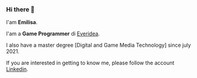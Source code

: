 ### Hi there 👋

I'am **Emilisa**.

I'am a **Game Programmer** di [Everidea](https://everidea.id/).

I also have a master degree [Digital and Game Media Technology] since july 2021.

If you are interested in getting to know me, please follow the account [Linkedin](https://www.linkedin.com/in/e-m-i-l-i-s-a-110207107/).
<!--
**emilisa707/emilisa707** is a ✨ _special_ ✨ repository because its `README.md` (this file) appears on your GitHub profile.

Here are some ideas to get you started:

- 🔭 I’m currently working on ...
- 🌱 I’m currently learning ...
- 👯 I’m looking to collaborate on ...
- 🤔 I’m looking for help with ...
- 💬 Ask me about ...
- 📫 How to reach me: ...
- 😄 Pronouns: ...
- ⚡ Fun fact: ...
-->
